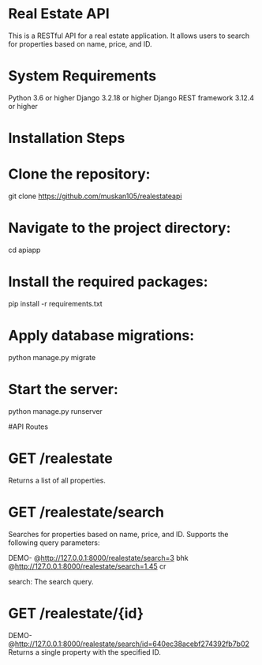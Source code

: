 # Real Estate API

This is a RESTful API for a real estate application. It allows users to search for properties based on name, price, and ID.

# System Requirements

Python 3.6 or higher
Django 3.2.18 or higher
Django REST framework 3.12.4 or higher

# Installation Steps

# Clone the repository:
git clone https://github.com/muskan105/realestateapi

# Navigate to the project directory:
cd apiapp

# Install the required packages:
pip install -r requirements.txt

# Apply database migrations:
python manage.py migrate

# Start the server:
python manage.py runserver

#API Routes

# GET /realestate
Returns a list of all properties.

# GET /realestate/search
Searches for properties based on name, price, and ID. Supports the following query parameters:

DEMO- @http://127.0.0.1:8000/realestate/search=3 bhk
      @http://127.0.0.1:8000/realestate/search=1.45 cr

search: The search query.

# GET /realestate/{id}

DEMO- @http://127.0.0.1:8000/realestate/search/id=640ec38acebf274392fb7b02
Returns a single property with the specified ID.
